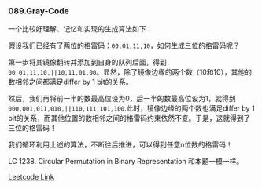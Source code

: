 ### 089.Gray-Code

一个比较好理解、记忆和实现的生成算法如下：

假设我们已经有了两位的格雷码：```00,01,11,10```，如何生成三位的格雷码呢？

第一步将其镜像翻转并添加到自身的队列后面，得到```00,01,11,10,||10,11,01,00```。显然，除了镜像边缘的两个数（10和10），其他的数相邻之间都满足differ by 1 bit的关系。

然后，我们再将前一半的数最高位设为0，后一半的数最高位设为1，就得到```000,001,011,010,||110,111,101,100```.此时，镜像边缘的两个数也满足differ by 1 bit的关系，而其他位置的数相邻之间的格雷码约束依然不变。于是，这就得到了三位的格雷码！

我们循环利用上述的算法，不断往后推进，可以得到任意n位数的格雷码！

LC 1238. Circular Permutation in Binary Representation 和本题一模一样。


[Leetcode Link](https://leetcode.com/problems/gray-code)

